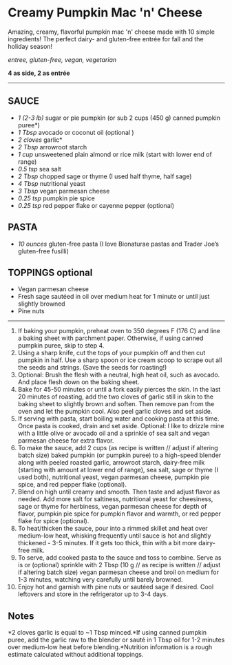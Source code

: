 # Creamy Pumpkin Mac 'n' Cheese

Amazing, creamy, flavorful pumpkin mac 'n' cheese made with 10 simple ingredients! The perfect dairy- and gluten-free entrée for fall and the holiday season!

*entree, gluten-free, vegan, vegetarian*

**4 as side, 2 as entrée**

---

## SAUCE

- *1 (2-3 lb)* sugar or pie pumpkin (or sub 2 cups (450 g) canned pumpkin puree*)
- *1 Tbsp* avocado or coconut oil (optional )
- *2 cloves* garlic*
- *2 Tbsp* arrowroot starch
- *1 cup* unsweetened plain almond or rice milk (start with lower end of range)
- *0.5 tsp* sea salt
- *2 Tbsp* chopped sage or thyme (I used half thyme, half sage)
- *4 Tbsp* nutritional yeast
- *3 Tbsp* vegan parmesan cheese
- *0.25 tsp* pumpkin pie spice
- *0.25 tsp* red pepper flake or cayenne pepper (optional)

## PASTA

- *10 ounces* gluten-free pasta (I love Bionaturae pastas and Trader Joe’s gluten-free fusilli)

## TOPPINGS optional

- Vegan parmesan cheese
- Fresh sage sautéed in oil over medium heat for 1 minute or until just slightly browned
- Pine nuts

---

1. If baking your pumpkin, preheat oven to 350 degrees F (176 C) and line a baking sheet with parchment paper. Otherwise, if using canned pumpkin puree, skip to step 4.
2. Using a sharp knife, cut the tops of your pumpkin off and then cut pumpkin in half. Use a sharp spoon or ice cream scoop to scrape out all the seeds and strings. (Save the seeds for roasting!)
3. Optional: Brush the flesh with a neutral, high heat oil, such as avocado. And place flesh down on the baking sheet.
4. Bake for 45-50 minutes or until a fork easily pierces the skin. In the last 20 minutes of roasting, add the two cloves of garlic still in skin to the baking sheet to slightly brown and soften. Then remove pan from the oven and let the pumpkin cool. Also peel garlic cloves and set aside.
5. If serving with pasta, start boiling water and cooking pasta at this time. Once pasta is cooked, drain and set aside. Optional: I like to drizzle mine with a little olive or avocado oil and a sprinkle of sea salt and vegan parmesan cheese for extra flavor.
6. To make the sauce, add 2 cups (as recipe is written // adjust if altering batch size) baked pumpkin (or pumpkin puree) to a high-speed blender along with peeled roasted garlic, arrowroot starch, dairy-free milk (starting with amount at lower end of range), sea salt, sage or thyme (I used both), nutritional yeast, vegan parmesan cheese, pumpkin pie spice, and red pepper flake (optional).
7. Blend on high until creamy and smooth. Then taste and adjust flavor as needed. Add more salt for saltiness, nutritional yeast for cheesiness, sage or thyme for herbiness, vegan parmesan cheese for depth of flavor, pumpkin pie spice for pumpkin flavor and warmth, or red pepper flake for spice (optional).
8. To heat/thicken the sauce, pour into a rimmed skillet and heat over medium-low heat, whisking frequently until sauce is hot and slightly thickened - 3-5 minutes. If it gets too thick, thin with a bit more dairy-free milk.
9. To serve, add cooked pasta to the sauce and toss to combine. Serve as is or (optional) sprinkle with 2 Tbsp (10 g // as recipe is written // adjust if altering batch size) vegan parmesan cheese and broil on medium for 1-3 minutes, watching very carefully until barely browned.
10. Enjoy hot and garnish with pine nuts or sautéed sage if desired. Cool leftovers and store in the refrigerator up to 3-4 days.

## Notes

*2 cloves garlic is equal to ~1 Tbsp minced.*If using canned pumpkin puree, add the garlic raw to the blender or sauté in 1 Tbsp oil for 1-2 minutes over medium-low heat before blending.*Nutrition information is a rough estimate calculated without additional toppings.
